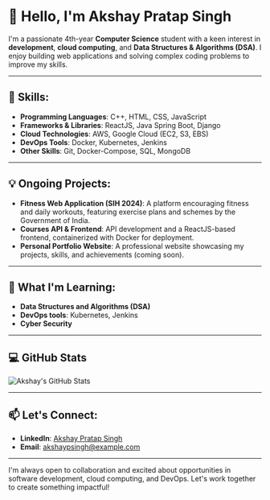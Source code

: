 # 👋 Hello, I'm Akshay Pratap Singh

I'm a passionate 4th-year **Computer Science** student with a keen interest in **development**, **cloud computing**, and **Data Structures & Algorithms (DSA)**. I enjoy building web applications and solving complex coding problems to improve my skills.

---

## 🚀 Skills:
- **Programming Languages**: C++, HTML, CSS, JavaScript
- **Frameworks & Libraries**: ReactJS, Java Spring Boot, Django
- **Cloud Technologies**: AWS, Google Cloud (EC2, S3, EBS)
- **DevOps Tools**: Docker, Kubernetes, Jenkins
- **Other Skills**: Git, Docker-Compose, SQL, MongoDB

---

## 💡 Ongoing Projects:
- **Fitness Web Application (SIH 2024)**: A platform encouraging fitness and daily workouts, featuring exercise plans and schemes by the Government of India.
- **Courses API & Frontend**: API development and a ReactJS-based frontend, containerized with Docker for deployment.
- **Personal Portfolio Website**: A professional website showcasing my projects, skills, and achievements (coming soon).

---

## 🌱 What I'm Learning:
- **Data Structures and Algorithms (DSA)**
- **DevOps tools**: Kubernetes, Jenkins
- **Cyber Security**

---

## 💻 GitHub Stats
![Akshay's GitHub Stats](https://github-readme-stats.vercel.app/api?username=akshayconqurers&show_icons=true&theme=dark)

---

## 📫 Let's Connect:
- **LinkedIn**: [Akshay Pratap Singh](https://www.linkedin.com/in/akshayconqurers)
- **Email**: akshaypsingh@example.com

---

I'm always open to collaboration and excited about opportunities in software development, cloud computing, and DevOps. Let's work together to create something impactful!
